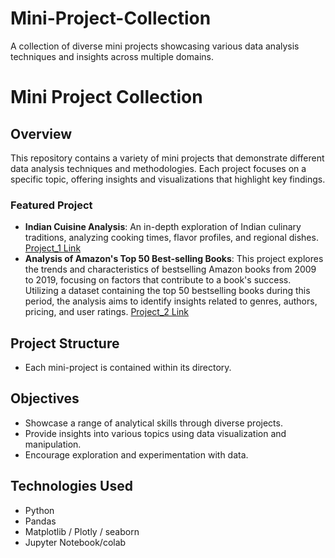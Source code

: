# Mini-Project-Collection
A collection of diverse mini projects showcasing various data analysis techniques and insights across multiple domains.

# Mini Project Collection

## Overview
This repository contains a variety of mini projects that demonstrate different data analysis techniques and methodologies. Each project focuses on a specific topic, offering insights and visualizations that highlight key findings.

### Featured Project
- **Indian Cuisine Analysis**: An in-depth exploration of Indian culinary traditions, analyzing cooking times, flavor profiles, and regional dishes. [Project_1 Link](https://github.com/Srabani13/Mini-Project-Collection/blob/main/Indian%20Cuisine%20Analysis.ipynb)
- **Analysis of Amazon's Top 50 Best-selling Books**: This project explores the trends and characteristics of bestselling Amazon books from 2009 to 2019, focusing on factors that contribute to a book's success. Utilizing a dataset containing the top 50 bestselling books during this period, the analysis aims to identify insights related to genres, authors, pricing, and user ratings. [Project_2 Link](https://github.com/Srabani13/Mini-Project-Collection/blob/main/Analysis%20of%20Amazon's%20Top%2050%20Bestsellers.ipynb)

## Project Structure
- Each mini-project is contained within its directory.

## Objectives
- Showcase a range of analytical skills through diverse projects.
- Provide insights into various topics using data visualization and manipulation.
- Encourage exploration and experimentation with data.

## Technologies Used
- Python
- Pandas
- Matplotlib / Plotly / seaborn 
- Jupyter Notebook/colab 

